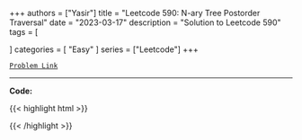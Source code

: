 
+++
authors = ["Yasir"]
title = "Leetcode 590: N-ary Tree Postorder Traversal"
date = "2023-03-17"
description = "Solution to Leetcode 590"
tags = [
    
]
categories = [
    "Easy"
]
series = ["Leetcode"]
+++



[`Problem Link`](https://leetcode.com/problems/n-ary-tree-postorder-traversal/description/)

---

**Code:**

{{< highlight html >}}

{{< /highlight >}}

